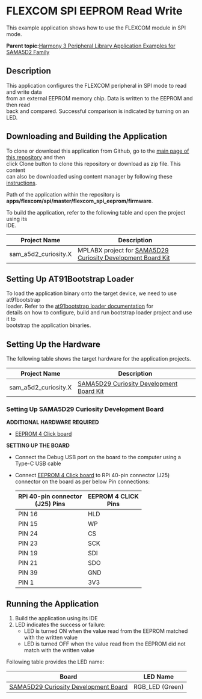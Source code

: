 # FLEXCOM SPI EEPROM Read Write

This example application shows how to use the FLEXCOM module in SPI mode.

**Parent topic:**[Harmony 3 Peripheral Library Application Examples for SAMA5D2 Family](GUID-3730E5D6-911C-4BCA-9955-26D7EB66B585.md)

## Description

This application configures the FLEXCOM peripheral in SPI mode to read and write data<br /> from an external EEPROM memory chip. Data is written to the EEPROM and then read<br /> back and compared. Successful comparison is indicated by turning on an LED.

## Downloading and Building the Application

To clone or download this application from Github, go to the [main page of this repository](https://github.com/Microchip-MPLAB-Harmony/csp_apps_sam_a5d2) and then<br /> click Clone button to clone this repository or download as zip file. This content<br /> can also be downloaded using content manager by following these [instructions](https://github.com/Microchip-MPLAB-Harmony/contentmanager/wiki).

Path of the application within the repository is<br /> **apps/flexcom/spi/master/flexcom\_spi\_eeprom/firmware**.

To build the application, refer to the following table and open the project using its<br /> IDE.

|Project Name|Description|
|------------|-----------|
|sam\_a5d2\_curiosity.X|MPLABX project for [SAMA5D29 Curiosity Development Board Kit](https://www.microchip.com/en-us/development-tool/EV07R15A)|

## Setting Up AT91Bootstrap Loader

To load the application binary onto the target device, we need to use at91bootstrap<br /> loader. Refer to the [at91bootstrap loader documentation](GUID-DA6B998E-C5DD-4566-BB08-7DC124553FBF.md) for<br /> details on how to configure, build and run bootstrap loader project and use it to<br /> bootstrap the application binaries.

## Setting Up the Hardware

The following table shows the target hardware for the application projects.

|Project Name|Description|
|------------|-----------|
|sam\_a5d2\_curiosity.X|[SAMA5D29 Curiosity Development Board Kit](https://www.microchip.com/en-us/development-tool/EV07R15A)|

### Setting Up SAMA5D29 Curiosity Development Board

**ADDITIONAL HARDWARE REQUIRED**

-   [EEPROM 4 Click board](https://www.mikroe.com/eeprom-4-click)

**SETTING UP THE BOARD**

-   Connect the Debug USB port on the board to the computer using a Type-C USB cable
-   Connect [EEPROM 4 Click board](https://www.mikroe.com/eeprom-4-click) to RPi 40-pin connector \(J25\) connector on the board as per below Pin connections:

    |RPi 40-pin connector<br /> \(J25\) Pins|EEPROM 4 CLICK<br /> Pins|
    |-----------------------------------------------------|---------------------------------------|
    |PIN 16|HLD|
    |PIN 15|WP|
    |PIN 24|CS|
    |PIN 23|SCK|
    |PIN 19|SDI|
    |PIN 21|SDO|
    |PIN 39|GND|
    |PIN 1|3V3|


## Running the Application

1.  Build the application using its IDE
2.  LED indicates the success or failure:
    -   LED is turned ON when the value read from the EEPROM matched with the written value
    -   LED is turned OFF when the value read from the EEPROM did not match with the written value

Following table provides the LED name:

|Board|LED Name|
|-----|--------|
|[SAMA5D29 Curiosity Development Board](https://www.microchip.com/en-us/development-tool/EV07R15A)|RGB\_LED \(Green\)|

